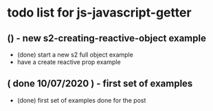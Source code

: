 # todo list for js-javascript-getter

## () - new s2-creating-reactive-object example
* (done) start a new s2 full object example
* have a create reactive prop example

## ( done 10/07/2020 ) - first set of examples
* (done) first set of examples done for the post